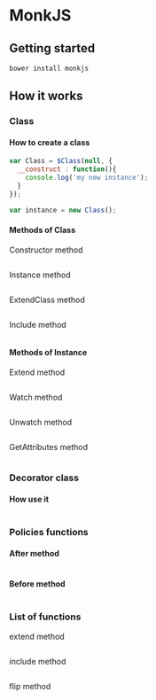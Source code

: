 MonkJS
======
## Getting started
```javascript
bower install monkjs
```
## How it works
### Class
#### How to create a class
```javascript
var Class = $Class(null, {
  __construct : function(){
    console.log('my new instance');
  }
});

var instance = new Class();
```
#### Methods of Class
Constructor method
```javascript
```
Instance method
```javascript
```
ExtendClass method
```javascript
```
Include method
```javascript
```
#### Methods of Instance
Extend method
```javascript
```
Watch method
```javascript
```
Unwatch method
```javascript
```
GetAttributes method
```javascript
```
### Decorator class
#### How use it
```javascript
```
### Policies functions
#### After method
```javascript
```
#### Before method
```javascript
```
### List of functions
extend method
```javascript
```
include method
```javascript
```
flip method
```javascript
```